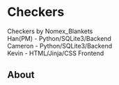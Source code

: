 # Checkers
Checkers by Nomex_Blankets  
Han(PM) - Python/SQLite3/Backend  
Cameron - Python/SQLite3/Backend  
Kevin   - HTML/Jinja/CSS Frontend  

## About

